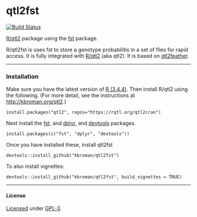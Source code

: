 # qtl2fst

[![Build Status](https://travis-ci.org/rqtl/qtl2fst.svg?branch=master)](https://travis-ci.org/rqtl/qtl2fst)

[R/qtl2](http://kbroman.org/qtl2) package using the [fst](https://fstpackage.github.io) package.

R/qtl2fst is uses fst to store a genotype probabilitis in a set of
files for rapid access. It is fully integrated with
[R/qtl2](http://kbroman.org/qtl2) (aka qtl2). It is based on
[qtl2feather](https://github.com/byandell/qtl2feather).

---

### Installation

Make sure you have the latest version of [R (3.4.4)](https://cran.r-project.org).
Then install R/qtl2 using the following. (For more
detail, see the instructions at <http://kbroman.org/qtl2>.)

    install.packages("qtl2", repos="https://rqtl.org/qtl2cran")

Next install the [fst](https://fstpackage.github.io), and
[dplyr](http://dplyr.tidyverse.org/), and
[devtools](https://github.com/r-lib/devtools) packages.

    install.packages(c("fst", "dplyr", "devtools"))

Once you have installed these, install qtl2fst

    devtools::install_github("kbroman/qtl2fst")

To also install vignettes:

    devtools::install_github("kbroman/qtl2fst", build_vignettes = TRUE)

---

#### License

[Licensed](License.md) under [GPL-3](https://www.r-project.org/Licenses/GPL-3).
